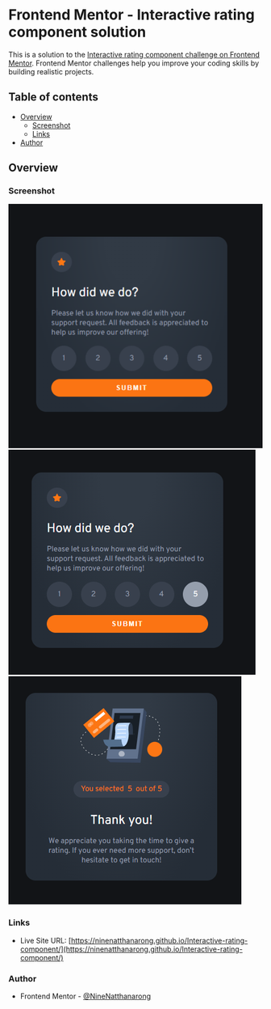 # Frontend Mentor - Interactive rating component solution

This is a solution to the [Interactive rating component challenge on Frontend Mentor](https://www.frontendmentor.io/challenges/interactive-rating-component-koxpeBUmI). Frontend Mentor challenges help you improve your coding skills by building realistic projects. 

## Table of contents

- [Overview](#overview)
  - [Screenshot](#screenshot)
  - [Links](#links)
- [Author](#author)
## Overview
### Screenshot

![](./design/product1.png)
![](./design/product2.png)
![](./design/product3.png)


### Links
- Live Site URL: [https://ninenatthanarong.github.io/Interactive-rating-component/](https://ninenatthanarong.github.io/Interactive-rating-component/)
### Author
- Frontend Mentor - [@NineNatthanarong](https://www.frontendmentor.io/profile/NineNatthanarong)
